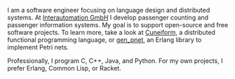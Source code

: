 I am a software engineer focusing on language design and distributed systems. At [Interautomation GmbH](https://www.interautomation.de/en/) I develop passenger counting and passenger information systems. My goal is to support open-source and free software projects. To learn more, take a look at [Cuneiform](https://github.com/joergen7/cuneiform), a distributed functional programming language, or [gen_pnet](https://github.com/joergen7/gen_pnet), an Erlang library to implement Petri nets.

Professionally, I program C, C++, Java, and Python. For my own projects, I prefer Erlang, Common Lisp, or Racket.




<!--
**joergen7/joergen7** is a ✨ _special_ ✨ repository because its `README.md` (this file) appears on your GitHub profile.

Here are some ideas to get you started:

- 🔭 I’m currently working on ...
- 🌱 I’m currently learning ...
- 👯 I’m looking to collaborate on ...
- 🤔 I’m looking for help with ...
- 💬 Ask me about ...
- 📫 How to reach me: ...
- 😄 Pronouns: ...
- ⚡ Fun fact: ...
-->
